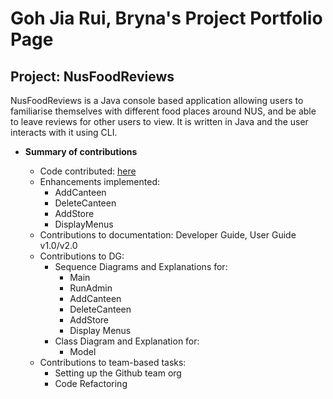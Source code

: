 
# Goh Jia Rui, Bryna's Project Portfolio Page


## Project: NusFoodReviews

NusFoodReviews is a Java console based application allowing
users to familiarise themselves with different food places around NUS, and be able
to leave reviews for other users to view. It is written in Java and the user
interacts with it using CLI.


* **Summary of contributions**

  * Code contributed: [here](https://nus-cs2113-ay2021s2.github.io/tp-dashboard/?search=&sort=groupTitle&sortWithin=title&since=&timeframe=commit&mergegroup=&groupSelect=groupByRepos&breakdown=false&tabOpen=true&tabType=authorship&tabAuthor=brynagoh&tabRepo=AY2021S2-CS2113-T10-4%2Ftp%5Bmaster%5D&authorshipIsMergeGroup=false&authorshipFileTypes=docs~functional-code~test-code)
  * Enhancements implemented: 
      * AddCanteen
      * DeleteCanteen
      * AddStore
      * DisplayMenus
  * Contributions to documentation: Developer Guide, User Guide v1.0/v2.0
  * Contributions to DG: 
      * Sequence Diagrams and Explanations for:
          * Main
          * RunAdmin
          * AddCanteen
          * DeleteCanteen
          * AddStore
          * Display Menus
      * Class Diagram and Explanation for:
          * Model
  * Contributions to team-based tasks: 
      * Setting up the Github team org
      * Code Refactoring
    
